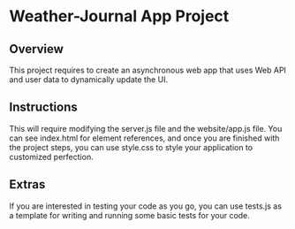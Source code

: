 # Weather-Journal App Project

## Overview

This project requires to create an asynchronous web app that uses Web API and user data to dynamically update the UI.

## Instructions
This will require modifying the server.js file and the website/app.js file. You can see index.html for element references, and once you are finished with the project steps, you can use style.css to style your application to customized perfection.

## Extras

If you are interested in testing your code as you go, you can use tests.js as a template for writing and running some basic tests for your code.